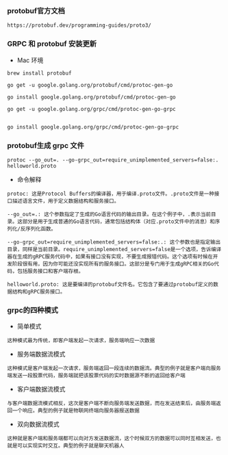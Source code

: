 ### protobuf官方文档

```text
https://protobuf.dev/programming-guides/proto3/
```

### GRPC 和 protobuf 安装更新

- Mac 环境

```shell
brew install protobuf

go get -u google.golang.org/protobuf/cmd/protoc-gen-go

go install google.golang.org/protobuf/cmd/protoc-gen-go

go get -u google.golang.org/grpc/cmd/protoc-gen-go-grpc


go install google.golang.org/grpc/cmd/protoc-gen-go-grpc
```

### protobuf生成 grpc 文件

```shell
protoc --go_out=. --go-grpc_out=require_unimplemented_servers=false:. helloworld.proto
```

- 命令解释

```text
protoc: 这是Protocol Buffers的编译器，用于编译.proto文件。.proto文件是一种接口描述语言文件，用于定义数据结构和服务接口。

--go_out=.: 这个参数指定了生成的Go语言代码的输出目录。在这个例子中，.表示当前目录。这部分是用于生成普通的Go语言代码，通常包括结构体（对应.proto文件中的消息）和序列化/反序列化函数。

--go-grpc_out=require_unimplemented_servers=false:.: 这个参数也是指定输出目录，同样是当前目录。require_unimplemented_servers=false是一个选项，告诉编译器在生成的gRPC服务代码中，如果有接口没有实现，不要生成报错代码。这个选项有时候在开发阶段很有用，因为你可能还没实现所有的服务接口。这部分是专门用于生成gRPC相关的Go代码，包括服务接口和客户端存根。

helloworld.proto: 这是要编译的protobuf文件名。它包含了要通过protobuf定义的数据结构和gRPC服务接口。
```

### grpc的四种模式

- 简单模式
```text
这种模式最为传统，即客户端发起一次请求，服务端响应一次数据
```

- 服务端数据流模式
```text
这种模式是客户端发起一次请求，服务端返回一段连续的数据流。典型的例子就是客户端向服务端发送一段股票代码，服务端就把该股票代码的实时数据源不断的返回给客户端
```

- 客户端数据流模式
```text
与客户端数据流模式相反，这次是客户端不断向服务端发送数据，而在发送结束后，由服务端返回一个响应。典型的例子就是物联网终端向服务器报送数据
```

- 双向数据流模式
```text
这种就是客户端和服务端都可以向对方发送数据流，这个时候双方的数据可以同时互相发送，也就是可以实现实时交互。典型的例子就是聊天机器人
```
